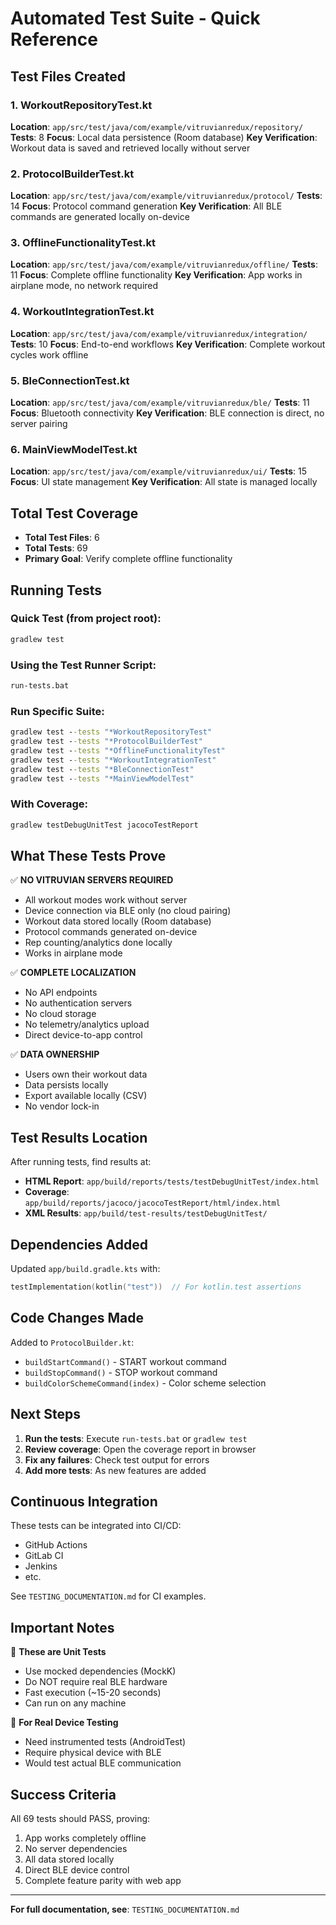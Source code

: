 # Automated Test Suite - Quick Reference

## Test Files Created

### 1. WorkoutRepositoryTest.kt
**Location**: `app/src/test/java/com/example/vitruvianredux/repository/`
**Tests**: 8
**Focus**: Local data persistence (Room database)
**Key Verification**: Workout data is saved and retrieved locally without server

### 2. ProtocolBuilderTest.kt
**Location**: `app/src/test/java/com/example/vitruvianredux/protocol/`
**Tests**: 14
**Focus**: Protocol command generation
**Key Verification**: All BLE commands are generated locally on-device

### 3. OfflineFunctionalityTest.kt
**Location**: `app/src/test/java/com/example/vitruvianredux/offline/`
**Tests**: 11
**Focus**: Complete offline functionality
**Key Verification**: App works in airplane mode, no network required

### 4. WorkoutIntegrationTest.kt
**Location**: `app/src/test/java/com/example/vitruvianredux/integration/`
**Tests**: 10
**Focus**: End-to-end workflows
**Key Verification**: Complete workout cycles work offline

### 5. BleConnectionTest.kt
**Location**: `app/src/test/java/com/example/vitruvianredux/ble/`
**Tests**: 11
**Focus**: Bluetooth connectivity
**Key Verification**: BLE connection is direct, no server pairing

### 6. MainViewModelTest.kt
**Location**: `app/src/test/java/com/example/vitruvianredux/ui/`
**Tests**: 15
**Focus**: UI state management
**Key Verification**: All state is managed locally

## Total Test Coverage

- **Total Test Files**: 6
- **Total Tests**: 69
- **Primary Goal**: Verify complete offline functionality

## Running Tests

### Quick Test (from project root):
```cmd
gradlew test
```

### Using the Test Runner Script:
```cmd
run-tests.bat
```

### Run Specific Suite:
```cmd
gradlew test --tests "*WorkoutRepositoryTest"
gradlew test --tests "*ProtocolBuilderTest"
gradlew test --tests "*OfflineFunctionalityTest"
gradlew test --tests "*WorkoutIntegrationTest"
gradlew test --tests "*BleConnectionTest"
gradlew test --tests "*MainViewModelTest"
```

### With Coverage:
```cmd
gradlew testDebugUnitTest jacocoTestReport
```

## What These Tests Prove

✅ **NO VITRUVIAN SERVERS REQUIRED**
- All workout modes work without server
- Device connection via BLE only (no cloud pairing)
- Workout data stored locally (Room database)
- Protocol commands generated on-device
- Rep counting/analytics done locally
- Works in airplane mode

✅ **COMPLETE LOCALIZATION**
- No API endpoints
- No authentication servers
- No cloud storage
- No telemetry/analytics upload
- Direct device-to-app control

✅ **DATA OWNERSHIP**
- Users own their workout data
- Data persists locally
- Export available locally (CSV)
- No vendor lock-in

## Test Results Location

After running tests, find results at:
- **HTML Report**: `app/build/reports/tests/testDebugUnitTest/index.html`
- **Coverage**: `app/build/reports/jacoco/jacocoTestReport/html/index.html`
- **XML Results**: `app/build/test-results/testDebugUnitTest/`

## Dependencies Added

Updated `app/build.gradle.kts` with:
```kotlin
testImplementation(kotlin("test"))  // For kotlin.test assertions
```

## Code Changes Made

Added to `ProtocolBuilder.kt`:
- `buildStartCommand()` - START workout command
- `buildStopCommand()` - STOP workout command  
- `buildColorSchemeCommand(index)` - Color scheme selection

## Next Steps

1. **Run the tests**: Execute `run-tests.bat` or `gradlew test`
2. **Review coverage**: Open the coverage report in browser
3. **Fix any failures**: Check test output for errors
4. **Add more tests**: As new features are added

## Continuous Integration

These tests can be integrated into CI/CD:
- GitHub Actions
- GitLab CI
- Jenkins
- etc.

See `TESTING_DOCUMENTATION.md` for CI examples.

## Important Notes

🔴 **These are Unit Tests**
- Use mocked dependencies (MockK)
- Do NOT require real BLE hardware
- Fast execution (~15-20 seconds)
- Can run on any machine

🔵 **For Real Device Testing**
- Need instrumented tests (AndroidTest)
- Require physical device with BLE
- Would test actual BLE communication

## Success Criteria

All 69 tests should PASS, proving:
1. App works completely offline
2. No server dependencies
3. All data stored locally
4. Direct BLE device control
5. Complete feature parity with web app

---

**For full documentation, see**: `TESTING_DOCUMENTATION.md`

